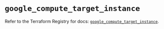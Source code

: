 # `google_compute_target_instance`

Refer to the Terraform Registry for docs: [`google_compute_target_instance`](https://registry.terraform.io/providers/hashicorp/google/6.39.0/docs/resources/compute_target_instance).
